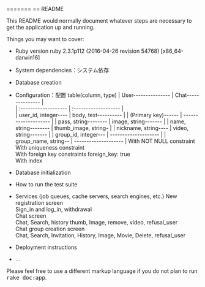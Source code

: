 =======
== README

This README would normally document whatever steps are necessary to get the
application up and running.

Things you may want to cover:

* Ruby version
ruby 2.3.1p112 (2016-04-26 revision 54768) [x86_64-darwin16]

 * System dependencies：システム依存

 * Database creation
 * Configuration：配置 table(column, type)
 |  User--------------- |  Chat--------------- |  
 | :------------------- | :------------------- |  
 | user_id, integer---- | body, text---------- |
 |  (Primary key)------ | -------------------- |
 | pass, string-------- | image, string------- |
 | name, string-------- | thumb_image, string- |
 | nickname, string---- | video, string------- |
 | group_id, integer--- | -------------------- |
 | group_name, string-- | -------------------- |
 With NOT NULL constraint  
 With uniqueness constraint  
 With foreign key constraints foreign_key: true  
 With index  

* Database initialization

* How to run the test suite

* Services (job queues, cache servers, search engines, etc.)
 New registration screen  
 Sign_in and log_in, withdrawal  
 Chat screen  
 Chat, Search, history thumb, Image, remove, video, refusal_user  
 Chat group creation screen  
 Chat, Search, Invitation, History, Image, Movie, Delete, refusal_user  

* Deployment instructions

* ...


 Please feel free to use a different markup language if you do not plan to run
 <tt>rake doc:app</tt>.

